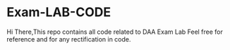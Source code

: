 # Exam-LAB-CODE

Hi There,This repo contains all code related to DAA Exam Lab
Feel free for reference and for any rectification in code.

